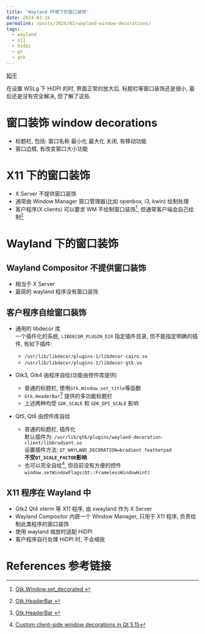 ```yaml
---
title: 'Wayland 环境下的窗口装饰'
date: 2024-03-16
permalink: /posts/2024/03/wayland-window-decorations/
tags:
  - wayland
  - x11
  - hidpi
  - qt
  - gtk
---
```


[知乎](https://zhuanlan.zhihu.com/p/687399748)

在设置 WSLg 下 HiDPI 的时, 界面正常的放大后, 标题栏等窗口装饰还是很小, 最后还是没有完全解决, 但了解了这些.  

# 窗口装饰 window decorations  
- 标题栏, 包括: 窗口名称 最小化 最大化 关闭, 有移动功能  
- 窗口边框, 有改变窗口大小功能  

# X11 下的窗口装饰  
- X Server 不提供窗口装饰
- 通常由 Window Manager 窗口管理器(比如 openbox, i3, kwin) 绘制处理  
- 客户程序(X clients) 可以要求 WM 不绘制窗口装饰[^1], 但通常客户端会自己绘制[^2]  

# Wayland 下的窗口装饰  
## Wayland Compositor 不提供窗口装饰  
- 相当于 X Server  
- 最简的 wayland 程序没有窗口装饰  

## 客户程序自绘窗口装饰  
- 通用的 libdecor 库  
    一个插件化的系统, `LIBDECOR_PLUGIN_DIR` 指定插件目录, 但不能指定明确的插件, 有如下插件:  
	- `/usr/lib/libdecor/plugins-1/libdecor-cairo.so`  
	- `/usr/lib/libdecor/plugins-1/libdecor-gtk.so`  

- Gtk3, Gtk4 由程序自绘(功能由控件库提供)  
    - 普通的标题栏, 使用`Gtk.Window.set_title`等函数  
    - `Gtk.HeaderBar`[^2] 提供的多功能标题栏  
    - 上述两种均受 `GDK_SCALE` 和 `GDK_DPI_SCALE` 影响  

- Qt5, Qt6 由控件库自绘  
    - 普通的标题栏, 插件化  
        默认插件为: `/usr/lib/qt6/plugins/wayland-decoration-client/libbradient.so`  
	    设置插件方法: `QT_WAYLAND_DECORATION=bradient featherpad`  
        **不受`QT_SCALE_FACTOR`影响**  
    - 也可以完全自绘[^3], 但目前没有方便的控件  
        `window.setWindowFlags(Qt::FramelessWindowHint)`  

## X11 程序在 Wayland 中  
- Gtk2 Qt4 xterm 等 X11 程序, 由 xwayland 作为 X Server  
- Wayland Compositor 内嵌一个 Window Manager, 只用于 X11 程序, 负责绘制此类程序的窗口装饰  
- 使用 wayland 缩放时适配 HiDPI  
- 客户程序自行处理 HiDPI 时, 不会缩放  

# References 参考链接  
[^1]: [Gtk.Window.set_decorated ](https://docs.gtk.org/gtk3/method.Window.set_decorated.html)  
[^2]: [Gtk.HeaderBar ](https://docs.gtk.org/gtk3/class.HeaderBar.html)  
[^3]: [Custom client-side window decorations in Qt 5.15](https://www.qt.io/blog/custom-window-decorations)  
